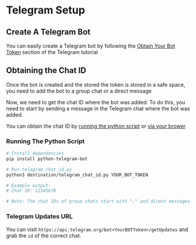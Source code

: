 # Telegram Setup

## Create A Telegram Bot

You can easily create a Telegram bot by following the [Obtain Your Bot Token](https://core.telegram.org/bots/tutorial#obtain-your-bot-token) section of the Telegram tutorial

## Obtaining the Chat ID

Once the bot is created and the stored the token is stored in a safe space, you need to add the bot to a group chat or a direct message

Now, we need to get the chat ID where the bot was added. To do this, you need to start by sending a message in the Telegram chat where the bot was added.

You can obtain the chat ID by [running the python script](#running-the-python-script) or [via your brower](#telegram-updates-url).

### Running The Python Script

```bash
# Install dependencies
pip install python-telegram-bot

# Run telegram_chat_id.py
python3 destination/telegram_chat_id.py YOUR_BOT_TOKEN

# Example output:
# Chat ID: 12345678

# Note: The chat IDs of group chats start with "-" and direct messages don't
```

### Telegram Updates URL

You can visit `https://api.telegram.org/bot<YourBOTToken>/getUpdates` and grab the `id` of the correct chat.